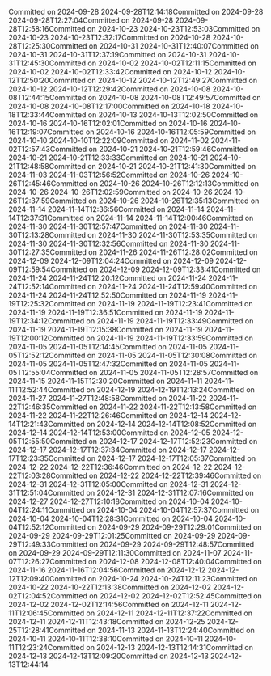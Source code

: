 Committed on 2024-09-28 2024-09-28T12:14:18Committed on 2024-09-28 2024-09-28T12:27:04Committed on 2024-09-28 2024-09-28T12:58:16Committed on 2024-10-23 2024-10-23T12:53:03Committed on 2024-10-23 2024-10-23T12:32:17Committed on 2024-10-28 2024-10-28T12:25:30Committed on 2024-10-31 2024-10-31T12:40:07Committed on 2024-10-31 2024-10-31T12:37:19Committed on 2024-10-31 2024-10-31T12:45:30Committed on 2024-10-02 2024-10-02T12:11:15Committed on 2024-10-02 2024-10-02T12:33:42Committed on 2024-10-12 2024-10-12T12:50:20Committed on 2024-10-12 2024-10-12T12:49:27Committed on 2024-10-12 2024-10-12T12:29:42Committed on 2024-10-08 2024-10-08T12:44:15Committed on 2024-10-08 2024-10-08T12:49:57Committed on 2024-10-08 2024-10-08T12:17:00Committed on 2024-10-18 2024-10-18T12:33:44Committed on 2024-10-13 2024-10-13T12:02:50Committed on 2024-10-16 2024-10-16T12:02:01Committed on 2024-10-16 2024-10-16T12:19:07Committed on 2024-10-16 2024-10-16T12:05:59Committed on 2024-10-10 2024-10-10T12:22:09Committed on 2024-11-02 2024-11-02T12:57:43Committed on 2024-10-21 2024-10-21T12:59:46Committed on 2024-10-21 2024-10-21T12:33:33Committed on 2024-10-21 2024-10-21T12:48:58Committed on 2024-10-21 2024-10-21T12:41:30Committed on 2024-11-03 2024-11-03T12:56:52Committed on 2024-10-26 2024-10-26T12:45:46Committed on 2024-10-26 2024-10-26T12:12:13Committed on 2024-10-26 2024-10-26T12:02:59Committed on 2024-10-26 2024-10-26T12:37:59Committed on 2024-10-26 2024-10-26T12:35:13Committed on 2024-11-14 2024-11-14T12:36:56Committed on 2024-11-14 2024-11-14T12:37:31Committed on 2024-11-14 2024-11-14T12:00:46Committed on 2024-11-30 2024-11-30T12:57:47Committed on 2024-11-30 2024-11-30T12:13:28Committed on 2024-11-30 2024-11-30T12:53:35Committed on 2024-11-30 2024-11-30T12:32:56Committed on 2024-11-30 2024-11-30T12:27:35Committed on 2024-11-26 2024-11-26T12:28:02Committed on 2024-12-09 2024-12-09T12:04:24Committed on 2024-12-09 2024-12-09T12:59:54Committed on 2024-12-09 2024-12-09T12:33:41Committed on 2024-11-24 2024-11-24T12:20:12Committed on 2024-11-24 2024-11-24T12:52:14Committed on 2024-11-24 2024-11-24T12:59:40Committed on 2024-11-24 2024-11-24T12:52:50Committed on 2024-11-19 2024-11-19T12:25:32Committed on 2024-11-19 2024-11-19T12:23:41Committed on 2024-11-19 2024-11-19T12:36:51Committed on 2024-11-19 2024-11-19T12:34:12Committed on 2024-11-19 2024-11-19T12:33:49Committed on 2024-11-19 2024-11-19T12:15:38Committed on 2024-11-19 2024-11-19T12:00:12Committed on 2024-11-19 2024-11-19T12:33:59Committed on 2024-11-05 2024-11-05T12:14:45Committed on 2024-11-05 2024-11-05T12:52:12Committed on 2024-11-05 2024-11-05T12:30:08Committed on 2024-11-05 2024-11-05T12:47:32Committed on 2024-11-05 2024-11-05T12:55:04Committed on 2024-11-05 2024-11-05T12:28:57Committed on 2024-11-15 2024-11-15T12:30:20Committed on 2024-11-11 2024-11-11T12:52:44Committed on 2024-12-19 2024-12-19T12:13:24Committed on 2024-11-27 2024-11-27T12:48:58Committed on 2024-11-22 2024-11-22T12:46:35Committed on 2024-11-22 2024-11-22T12:13:58Committed on 2024-11-22 2024-11-22T12:26:46Committed on 2024-12-14 2024-12-14T12:21:43Committed on 2024-12-14 2024-12-14T12:08:52Committed on 2024-12-14 2024-12-14T12:53:00Committed on 2024-12-05 2024-12-05T12:55:50Committed on 2024-12-17 2024-12-17T12:52:23Committed on 2024-12-17 2024-12-17T12:37:34Committed on 2024-12-17 2024-12-17T12:23:35Committed on 2024-12-17 2024-12-17T12:05:37Committed on 2024-12-22 2024-12-22T12:36:46Committed on 2024-12-22 2024-12-22T12:03:28Committed on 2024-12-22 2024-12-22T12:39:46Committed on 2024-12-31 2024-12-31T12:05:00Committed on 2024-12-31 2024-12-31T12:51:04Committed on 2024-12-31 2024-12-31T12:07:16Committed on 2024-12-27 2024-12-27T12:10:18Committed on 2024-10-04 2024-10-04T12:24:11Committed on 2024-10-04 2024-10-04T12:57:37Committed on 2024-10-04 2024-10-04T12:28:31Committed on 2024-10-04 2024-10-04T12:52:12Committed on 2024-09-29 2024-09-29T12:29:01Committed on 2024-09-29 2024-09-29T12:01:25Committed on 2024-09-29 2024-09-29T12:49:33Committed on 2024-09-29 2024-09-29T12:48:57Committed on 2024-09-29 2024-09-29T12:11:30Committed on 2024-11-07 2024-11-07T12:26:27Committed on 2024-12-08 2024-12-08T12:40:04Committed on 2024-11-16 2024-11-16T12:04:56Committed on 2024-12-12 2024-12-12T12:09:40Committed on 2024-10-24 2024-10-24T12:11:23Committed on 2024-10-22 2024-10-22T12:13:38Committed on 2024-12-02 2024-12-02T12:04:52Committed on 2024-12-02 2024-12-02T12:52:45Committed on 2024-12-02 2024-12-02T12:14:56Committed on 2024-12-11 2024-12-11T12:06:45Committed on 2024-12-11 2024-12-11T12:37:22Committed on 2024-12-11 2024-12-11T12:43:18Committed on 2024-12-25 2024-12-25T12:28:41Committed on 2024-11-13 2024-11-13T12:24:40Committed on 2024-10-11 2024-10-11T12:38:10Committed on 2024-10-11 2024-10-11T12:23:24Committed on 2024-12-13 2024-12-13T12:14:31Committed on 2024-12-13 2024-12-13T12:09:20Committed on 2024-12-13 2024-12-13T12:44:14